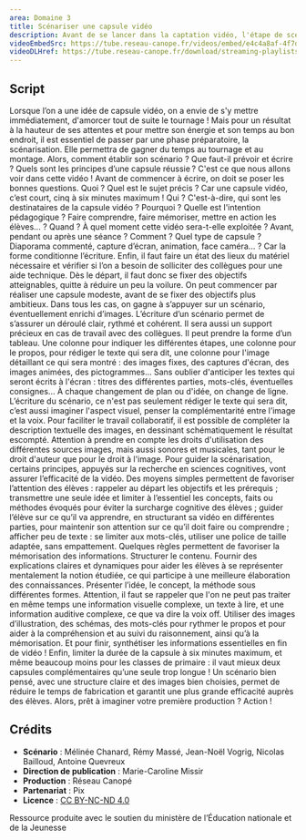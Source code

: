 ```yaml
---
area: Domaine 3
title: Scénariser une capsule vidéo
description: Avant de se lancer dans la captation vidéo, l'étape de scénarisation peut s'avérer précieuse pour créer une capsule dynamique et synthétique.
videoEmbedSrc: https://tube.reseau-canope.fr/videos/embed/e4c4a8af-4f7d-42db-ac6e-cc1ab09714e5
videoDLHref: https://tube.reseau-canope.fr/download/streaming-playlists/hls/videos/e4c4a8af-4f7d-42db-ac6e-cc1ab09714e5-1080-fragmented.mp4
---
```


## Script

Lorsque l’on a une idée de capsule vidéo, on a envie de s'y mettre immédiatement, d'amorcer tout de suite le tournage !
Mais pour un résultat à la hauteur de ses attentes et pour mettre son énergie et son temps au bon endroit, il est essentiel de passer par une phase préparatoire, la scénarisation. Elle permettra de gagner du temps au tournage et au montage.
Alors, comment établir son scénario ? Que faut-il prévoir et écrire ? Quels sont les principes d’une capsule réussie ?  C'est ce que nous allons voir dans cette vidéo !
Avant de commencer à écrire, on doit se poser les bonnes questions.
Quoi ? Quel est le sujet précis ? Car une capsule vidéo, c’est court, cinq à six minutes maximum !
Qui ? C'est-à-dire, qui sont les destinataires de la capsule vidéo ?
Pourquoi ? Quelle est l'intention pédagogique ? Faire comprendre, faire mémoriser, mettre en action les élèves... ?
Quand ? À quel moment cette vidéo sera-t-elle exploitée ? Avant, pendant ou après une séance ?
Comment ? Quel type de capsule ? Diaporama commenté, capture d’écran, animation, face caméra... ?  Car la forme conditionne l’écriture.
Enfin, il faut faire un état des lieux du matériel nécessaire et vérifier si l’on a besoin de solliciter des collègues pour une aide technique.
Dès le départ, il faut donc se fixer des objectifs atteignables, quitte à réduire un peu la voilure.
On peut commencer par réaliser une capsule modeste, avant de se fixer des objectifs plus ambitieux. Dans tous les cas, on gagne à s’appuyer sur un scénario, éventuellement enrichi d’images.
L’écriture d’un scénario permet de s’assurer un déroulé clair, rythmé et cohérent. Il sera aussi un support précieux en cas de travail avec des collègues.
Il peut prendre la forme d’un tableau. Une colonne pour indiquer les différentes étapes, une colonne pour le propos, pour rédiger le texte qui sera dit, une colonne pour l'image détaillant ce qui sera montré : des images fixes, des captures d'écran, des images animées, des pictogrammes... Sans oublier d'anticiper les textes qui seront écrits à l'écran : titres des différentes parties, mots-clés, éventuelles consignes...
À chaque changement de plan ou d'idée, on change de ligne.
L’écriture du scénario, ce n'est pas seulement rédiger le texte qui sera dit, c’est aussi imaginer l'aspect visuel, penser la complémentarité entre l’image et la voix.
Pour faciliter le travail collaboratif, il est possible de compléter la description textuelle des images, en dessinant schématiquement le résultat escompté.
Attention à prendre en compte les droits d'utilisation des différentes sources images, mais aussi sonores et musicales, tant pour le droit d'auteur que pour le droit à l'image.
Pour guider la scénarisation, certains principes, appuyés sur la recherche en sciences cognitives, vont assurer l’efficacité de la vidéo.
Des moyens simples permettent de favoriser l’attention des élèves : rappeler au départ les objectifs et les prérequis ; transmettre une seule idée et limiter à l’essentiel les concepts, faits ou méthodes évoqués pour éviter la surcharge cognitive des élèves ; guider l’élève sur ce qu’il va apprendre, en structurant sa vidéo en différentes parties, pour maintenir son attention sur ce qu’il doit faire ou comprendre ; afficher peu de texte : se limiter aux mots-clés, utiliser une police de taille adaptée, sans empattement.
Quelques règles permettent de favoriser la mémorisation des informations.
Structurer le contenu.
Fournir des explications claires et dynamiques pour aider les élèves à se représenter mentalement la notion étudiée, ce qui participe à une meilleure élaboration des connaissances.
Présenter l’idée, le concept, la méthode sous différentes formes.  Attention, il faut se rappeler que l'on ne peut pas traiter en même temps une information visuelle complexe, un texte à lire, et une information auditive complexe, ce que va dire la voix off.
Utiliser des images d’illustration, des schémas, des mots-clés pour rythmer le propos et pour aider à la compréhension et au suivi du raisonnement, ainsi qu’à la mémorisation.
Et pour finir, synthétiser les informations essentielles en fin de vidéo !
Enfin, limiter la durée de la capsule à six minutes maximum, et même beaucoup moins pour les classes de primaire : il vaut mieux deux capsules complémentaires qu’une seule trop longue !
Un scénario bien pensé, avec une structure claire et des images bien choisies, permet de réduire le temps de fabrication et garantit une plus grande efficacité auprès des élèves.
Alors, prêt à imaginer votre première production ? Action !

## Crédits

- **Scénario** : Mélinée Chanard, Rémy Massé, Jean-Noël Vogrig, Nicolas Bailloud, Antoine Quevreux
- **Direction de publication** : Marie-Caroline Missir
- **Production** : Réseau Canopé
- **Partenariat** : Pix
- **Licence** : [CC BY-NC-ND 4.0](https://creativecommons.org/licenses/by-nc-nd/4.0/deed.fr)

Ressource produite avec le soutien du ministère de l’Éducation nationale et de la Jeunesse
